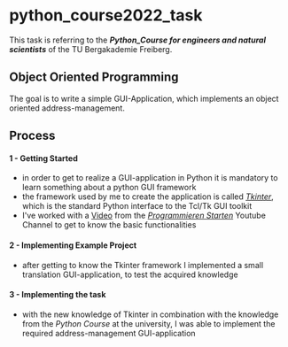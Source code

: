 # python_course2022_task
This task is referring to the _**Python_Course for engineers and natural scientists**_ of the TU Bergakademie Freiberg. <br>

## Object Oriented Programming
The goal is to write a simple GUI-Application, which implements an object oriented address-management. <br>

## Process
#### 1 - Getting Started
- in order to get to realize a GUI-application in Python it is mandatory to learn something about a python GUI framework
- the framework used by me to create the application is called [_Tkinter_](https://docs.python.org/3/library/tkinter.html), which is the standard Python interface to the Tcl/Tk GUI toolkit
- I've worked with a [Video](https://www.youtube.com/watch?v=oWrJD74KixA) from the [_Programmieren Starten_](https://www.youtube.com/@ProgrammierenStarten) Youtube Channel to get to know the basic functionalities

#### 2 - Implementing Example Project
- after getting to know the Tkinter framework I implemented a small translation GUI-application, to test the acquired knowledge

#### 3 - Implementing the task
- with the new knowledge of Tkinter in combination with the knowledge from the _Python Course_ at the university, I was able to implement the required address-management GUI-application
